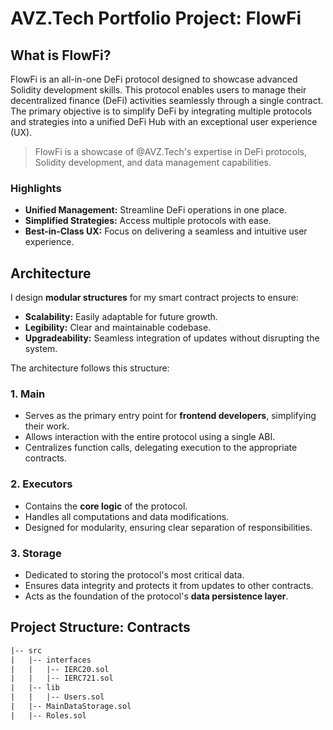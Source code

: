 # AVZ.Tech Portfolio Project: **FlowFi**

## What is **FlowFi**?
FlowFi is an all-in-one DeFi protocol designed to showcase advanced Solidity development skills. This protocol enables users to manage their decentralized finance (DeFi) activities seamlessly through a single contract. The primary objective is to simplify DeFi by integrating multiple protocols and strategies into a unified DeFi Hub with an exceptional user experience (UX).

> FlowFi is a showcase of @AVZ.Tech's expertise in DeFi protocols, Solidity development, and data management capabilities.

### **Highlights**  
- **Unified Management:** Streamline DeFi operations in one place.  
- **Simplified Strategies:** Access multiple protocols with ease.  
- **Best-in-Class UX:** Focus on delivering a seamless and intuitive user experience.  

## **Architecture**
I design **modular structures** for my smart contract projects to ensure:  
- **Scalability:** Easily adaptable for future growth.  
- **Legibility:** Clear and maintainable codebase.  
- **Upgradeability:** Seamless integration of updates without disrupting the system.  

The architecture follows this structure:  

### **1. Main**  
- Serves as the primary entry point for **frontend developers**, simplifying their work.  
- Allows interaction with the entire protocol using a single ABI.  
- Centralizes function calls, delegating execution to the appropriate contracts.  

### **2. Executors**  
- Contains the **core logic** of the protocol.  
- Handles all computations and data modifications.  
- Designed for modularity, ensuring clear separation of responsibilities.  

### **3. Storage**  
- Dedicated to storing the protocol's most critical data.  
- Ensures data integrity and protects it from updates to other contracts.  
- Acts as the foundation of the protocol's **data persistence layer**.  
  

## Project Structure: **Contracts**
```ml
|-- src
|   |-- interfaces
|   |   |-- IERC20.sol
|   |   |-- IERC721.sol
|   |-- lib
|   |   |-- Users.sol
|   |-- MainDataStorage.sol
|   |-- Roles.sol

```

